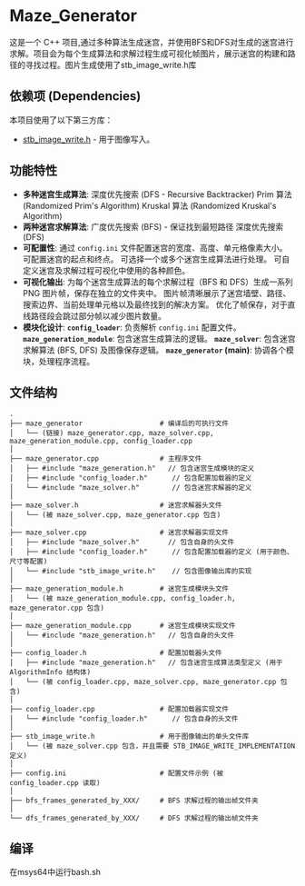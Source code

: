 # Maze_Generator
这是一个 C++ 项目,通过多种算法生成迷宫，并使用BFS和DFS对生成的迷宫进行求解。项目会为每个生成算法和求解过程生成可视化帧图片，展示迷宫的构建和路径的寻找过程。图片生成使用了stb_image_write.h库
## 依赖项 (Dependencies)

本项目使用了以下第三方库：

* [stb_image_write.h](https://github.com/nothings/stb/blob/master/stb_image_write.h) - 用于图像写入。
## 功能特性

* **多种迷宫生成算法**:
  深度优先搜索 (DFS - Recursive Backtracker)
  Prim 算法 (Randomized Prim's Algorithm)
   Kruskal 算法 (Randomized Kruskal's Algorithm)
* **两种迷宫求解算法**:
  广度优先搜索 (BFS) - 保证找到最短路径
  深度优先搜索 (DFS)
* **可配置性**:
  通过 `config.ini` 文件配置迷宫的宽度、高度、单元格像素大小。
  可配置迷宫的起点和终点。
  可选择一个或多个迷宫生成算法进行处理。
  可自定义迷宫及求解过程可视化中使用的各种颜色。
* **可视化输出**:
  为每个迷宫生成算法的每个求解过程（BFS 和 DFS）生成一系列 PNG 图片帧，保存在独立的文件夹中。
  图片帧清晰展示了迷宫墙壁、路径、搜索边界、当前处理单元格以及最终找到的解决方案。
  优化了帧保存，对于直线路径段会跳过部分帧以减少图片数量。
* **模块化设计**:
  **`config_loader`**: 负责解析 `config.ini` 配置文件。
  **`maze_generation_module`**: 包含迷宫生成算法的逻辑。
  **`maze_solver`**: 包含迷宫求解算法 (BFS, DFS) 及图像保存逻辑。
  **`maze_generator` (main)**: 协调各个模块，处理程序流程。

## 文件结构
```
.
├── maze_generator                   # 编译后的可执行文件
│   └── (链接) maze_generator.cpp, maze_solver.cpp, maze_generation_module.cpp, config_loader.cpp
│
├── maze_generator.cpp               # 主程序文件
│   ├── #include "maze_generation.h"   // 包含迷宫生成模块的定义
│   ├── #include "config_loader.h"      // 包含配置加载器的定义
│   └── #include "maze_solver.h"        // 包含迷宫求解器的定义
│
├── maze_solver.h                    # 迷宫求解器头文件
│   └── (被 maze_solver.cpp, maze_generator.cpp 包含)
│
├── maze_solver.cpp                  # 迷宫求解器实现文件
│   ├── #include "maze_solver.h"       // 包含自身的头文件
│   ├── #include "config_loader.h"      // 包含配置加载器的定义 (用于颜色、尺寸等配置)
│   └── #include "stb_image_write.h"    // 包含图像输出库的实现
│
├── maze_generation_module.h         # 迷宫生成模块头文件
│   └── (被 maze_generation_module.cpp, config_loader.h, maze_generator.cpp 包含)
│
├── maze_generation_module.cpp       # 迷宫生成模块实现文件
│   └── #include "maze_generation.h"   // 包含自身的头文件
│
├── config_loader.h                  # 配置加载器头文件
│   ├── #include "maze_generation.h"   // 包含迷宫生成算法类型定义 (用于 AlgorithmInfo 结构体)
│   └── (被 config_loader.cpp, maze_solver.cpp, maze_generator.cpp 包含)
│
├── config_loader.cpp                # 配置加载器实现文件
│   └── #include "config_loader.h"      // 包含自身的头文件
│
├── stb_image_write.h                # 用于图像输出的单头文件库
│   └── (被 maze_solver.cpp 包含，并且需要 STB_IMAGE_WRITE_IMPLEMENTATION 定义)
│
├── config.ini                       # 配置文件示例 (被 config_loader.cpp 读取)
│
├── bfs_frames_generated_by_XXX/     # BFS 求解过程的输出帧文件夹
│
└── dfs_frames_generated_by_XXX/     # DFS 求解过程的输出帧文件夹
```

## 编译
在msys64中运行bash.sh
